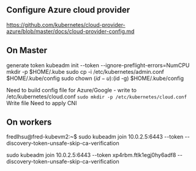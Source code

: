 ## Configure Azure cloud provider
https://github.com/kubernetes/cloud-provider-azure/blob/master/docs/cloud-provider-config.md

## On Master
generate token
kubeadm init --token <token>  --ignore-preflight-errors=NumCPU
mkdir -p $HOME/.kube
sudo cp -i /etc/kubernetes/admin.conf $HOME/.kube/config
sudo chown $(id -u):$(id -g) $HOME/.kube/config

Need to build config file for Azure/Google - write to /etc/kubernetes/cloud.conf
`sudo mkdir -p /etc/kubernetes/cloud.conf`
Write file
Need to apply CNI

## On workers
fredlhsu@fred-kubevm2:~$ sudo kubeadm join 10.0.2.5:6443 --token <token> --discovery-token-unsafe-skip-ca-verification  

sudo kubeadm join 10.0.2.5:6443 --token xp4rbm.ftlk1egj0hy6adf8 --discovery-token-unsafe-skip-ca-verification  

